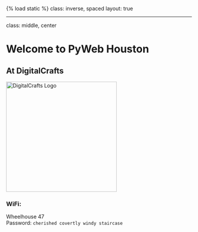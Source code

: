 {% load static %}
class: inverse, spaced
layout: true

---

class: middle, center

# Welcome to PyWeb Houston

## At DigitalCrafts

<img src="https://dc-codecamp.herokuapp.com/static/img/dclogo.png" alt="DigitalCrafts Logo" style="width: 300px;">

### WiFi:

Wheelhouse 47<br>
Password: `cherished covertly windy staircase`
